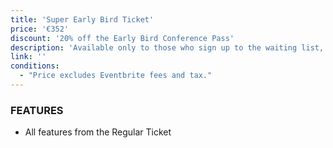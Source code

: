 ```yaml
---
title: 'Super Early Bird Ticket'
price: '€352'
discount: '20% off the Early Bird Conference Pass'
description: 'Available only to those who sign up to the waiting list, until they sell out'
link: ''
conditions:
  - "Price excludes Eventbrite fees and tax."
---
```


### FEATURES

- All features from the Regular Ticket
